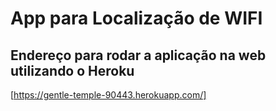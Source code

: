 # App para Localização de WIFI

## Endereço para rodar a aplicação na web utilizando o Heroku
[https://gentle-temple-90443.herokuapp.com/]

